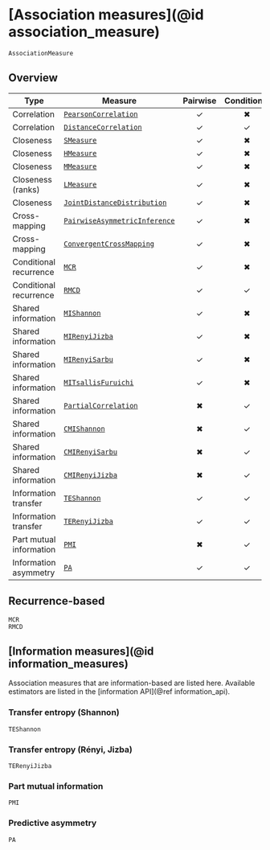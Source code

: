 # [Association measures](@id association_measure)

```@docs
AssociationMeasure
```

## Overview

| Type                    | Measure                               | Pairwise | Conditional | Function version               |
| ----------------------- | ------------------------------------- | :------: | :---------: | ------------------------------ |
| Correlation             | [`PearsonCorrelation`](@ref)          |    ✓    |     ✖      | [`pearson_correlation`](@ref)  |
| Correlation             | [`DistanceCorrelation`](@ref)         |    ✓    |     ✓      | [`distance_correlation`](@ref) |
| Closeness               | [`SMeasure`](@ref)                    |    ✓    |     ✖      | [`s_measure`](@ref)            |
| Closeness               | [`HMeasure`](@ref)                    |    ✓    |     ✖      | [`h_measure`](@ref)            |
| Closeness               | [`MMeasure`](@ref)                    |    ✓    |     ✖      | [`m_measure`](@ref)            |
| Closeness (ranks)       | [`LMeasure`](@ref)                    |    ✓    |     ✖      | [`l_measure`](@ref)            |
| Closeness               | [`JointDistanceDistribution`](@ref)   |    ✓    |     ✖      | [`jdd`](@ref)                  |
| Cross-mapping           | [`PairwiseAsymmetricInference`](@ref) |    ✓    |     ✖      | [`crossmap`](@ref)             |
| Cross-mapping           | [`ConvergentCrossMapping`](@ref)      |    ✓    |     ✖      | [`crossmap`](@ref)             |
| Conditional recurrence  | [`MCR`](@ref)                         |    ✓    |     ✖      | [`mcr`](@ref)                  |
| Conditional recurrence  | [`RMCD`](@ref)                        |    ✓    |     ✓      | [`rmcd`](@ref)                 |
| Shared information      | [`MIShannon`](@ref)                   |    ✓    |     ✖      | [`mutualinfo`](@ref)           |
| Shared information      | [`MIRenyiJizba`](@ref)                |    ✓    |     ✖      | [`mutualinfo`](@ref)           |
| Shared information      | [`MIRenyiSarbu`](@ref)                |    ✓    |     ✖      | [`mutualinfo`](@ref)           |
| Shared information      | [`MITsallisFuruichi`](@ref)           |    ✓    |     ✖      | [`mutualinfo`](@ref)           |
| Shared information      | [`PartialCorrelation`](@ref)          |    ✖    |     ✓      | [`partial_correlation`](@ref)  |
| Shared information      | [`CMIShannon`](@ref)                  |    ✖    |     ✓      | [`condmutualinfo`](@ref)       |
| Shared information      | [`CMIRenyiSarbu`](@ref)               |    ✖    |     ✓      | [`condmutualinfo`](@ref)       |
| Shared information      | [`CMIRenyiJizba`](@ref)               |    ✖    |     ✓      | [`condmutualinfo`](@ref)       |
| Information transfer    | [`TEShannon`](@ref)                   |    ✓    |     ✓      | [`transferentropy`](@ref)      |
| Information transfer    | [`TERenyiJizba`](@ref)                |    ✓    |     ✓      | [`transferentropy`](@ref)      |
| Part mutual information | [`PMI`](@ref)                         |    ✖    |     ✓      | [`pmi`](@ref)                  |
| Information asymmetry   | [`PA`](@ref)                          |    ✓    |     ✓      | [`asymmetry`](@ref)            |


## Recurrence-based

```@docs
MCR
RMCD
```

## [Information measures](@id information_measures)

Association measures that are information-based are listed here. Available estimators
are listed in the [information API](@ref information_api).

### Transfer entropy (Shannon)

```@docs
TEShannon
```

### Transfer entropy (Rényi, Jizba)

```@docs
TERenyiJizba
```

### Part mutual information

```@docs
PMI
```

### Predictive asymmetry

```@docs
PA
```
